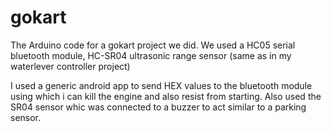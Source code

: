 # gokart

The Arduino code for a gokart project we did. We used a HC05 serial bluetooth module, HC-SR04 ultrasonic range sensor (same as in my waterlever controller project)

I used a generic android app to send HEX values to the bluetooth module using which i can kill the engine and also resist from starting. Also used the SR04 sensor whic was connected to a buzzer to act similar to a parking sensor.

